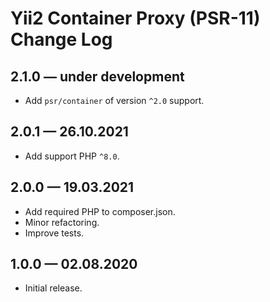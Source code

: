 # Yii2 Container Proxy (PSR-11) Change Log

## 2.1.0 — under development

- Add `psr/container` of version `^2.0` support. 

## 2.0.1 — 26.10.2021

- Add support PHP `^8.0`. 

## 2.0.0 — 19.03.2021

- Add required PHP to composer.json.
- Minor refactoring.
- Improve tests.

## 1.0.0 — 02.08.2020

- Initial release.
